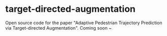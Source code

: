 # target-directed-augmentation
Open source code for the paper "Adaptive Pedestrian Trajectory Prediction via Target-directed Augmentation".
Coming soon ~
